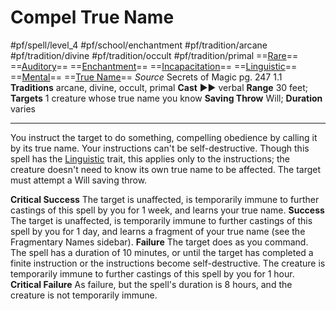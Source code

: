 # Compel True Name
#pf/spell/level_4 #pf/school/enchantment #pf/tradition/arcane #pf/tradition/divine #pf/tradition/occult #pf/tradition/primal
==[Rare](../../../Traits/Rare.md)== ==[Auditory](../../../Traits/Auditory.md)== ==[Enchantment](../../../Traits/Enchantment.md)== ==[Incapacitation](../../../Traits/Incapacitation.md)== ==[Linguistic](../../../Traits/Linguistic.md)== ==[Mental](../../../Traits/Mental.md)== ==[True Name](../../../Traits/True%20Name.md)==
*Source* Secrets of Magic pg. 247 1.1
**Traditions** arcane, divine, occult, primal
**Cast** ►► verbal
**Range** 30 feet; **Targets** 1 creature whose true name you know
**Saving Throw** Will; **Duration** varies

---
You instruct the target to do something, compelling obedience by calling it by its true name. Your instructions can't be self-destructive. Though this spell has the [Linguistic](../../../Traits/Linguistic.md) trait, this applies only to the instructions; the creature doesn't need to know its own true name to be affected. The target must attempt a Will saving throw.

**Critical Success** The target is unaffected, is temporarily immune to further castings of this spell by you for 1 week, and learns your true name.
**Success** The target is unaffected, is temporarily immune to further castings of this spell by you for 1 day, and learns a fragment of your true name (see the Fragmentary Names sidebar).
**Failure** The target does as you command. The spell has a duration of 10 minutes, or until the target has completed a finite instruction or the instructions become self-destructive. The creature is temporarily immune to further castings of this spell by you for 1 hour.
**Critical Failure** As failure, but the spell's duration is 8 hours, and the creature is not temporarily immune.